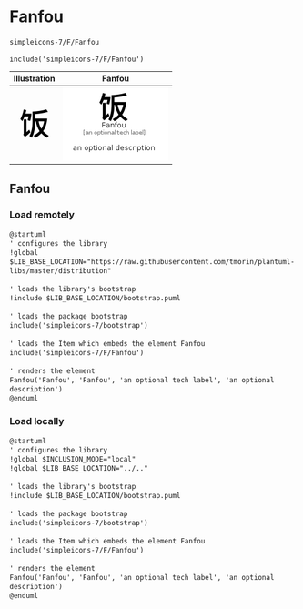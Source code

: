 # Fanfou


```text
simpleicons-7/F/Fanfou
```

```text
include('simpleicons-7/F/Fanfou')
```



| Illustration | Fanfou |
| :---: | :---: |
| ![illustration for Illustration](../../simpleicons-7/F/Fanfou.png) | ![illustration for Fanfou](../../simpleicons-7/F/Fanfou.Local.png) |




## Fanfou

### Load remotely
```plantuml
@startuml
' configures the library
!global $LIB_BASE_LOCATION="https://raw.githubusercontent.com/tmorin/plantuml-libs/master/distribution"

' loads the library's bootstrap
!include $LIB_BASE_LOCATION/bootstrap.puml

' loads the package bootstrap
include('simpleicons-7/bootstrap')

' loads the Item which embeds the element Fanfou
include('simpleicons-7/F/Fanfou')

' renders the element
Fanfou('Fanfou', 'Fanfou', 'an optional tech label', 'an optional description')
@enduml
```

### Load locally
```plantuml
@startuml
' configures the library
!global $INCLUSION_MODE="local"
!global $LIB_BASE_LOCATION="../.."

' loads the library's bootstrap
!include $LIB_BASE_LOCATION/bootstrap.puml

' loads the package bootstrap
include('simpleicons-7/bootstrap')

' loads the Item which embeds the element Fanfou
include('simpleicons-7/F/Fanfou')

' renders the element
Fanfou('Fanfou', 'Fanfou', 'an optional tech label', 'an optional description')
@enduml
```

